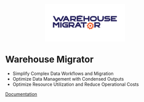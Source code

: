 <img src="./.attachments/logo.png" width="50%" height="50%" alt="Logo" style="display: block; margin-left: auto; margin-right: auto;" />

# Warehouse Migrator

- Simplify Complex Data Workflows and Migration
- Optimize Data Management with Condensed Outputs
- Optimize Resource Utilization and Reduce Operational Costs

[Documentation](./readme.md)

